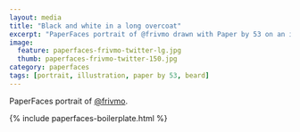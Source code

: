 ```yaml
---
layout: media
title: "Black and white in a long overcoat"
excerpt: "PaperFaces portrait of @frivmo drawn with Paper by 53 on an iPad."
image: 
  feature: paperfaces-frivmo-twitter-lg.jpg
  thumb: paperfaces-frivmo-twitter-150.jpg
category: paperfaces
tags: [portrait, illustration, paper by 53, beard]
---
```


PaperFaces portrait of [@frivmo](http://twitter.com/frivmo).

{% include paperfaces-boilerplate.html %}